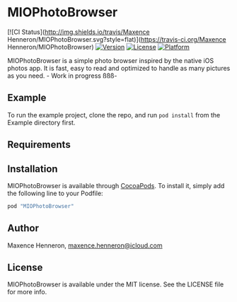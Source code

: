 # MIOPhotoBrowser

[![CI Status](http://img.shields.io/travis/Maxence Henneron/MIOPhotoBrowser.svg?style=flat)](https://travis-ci.org/Maxence Henneron/MIOPhotoBrowser)
[![Version](https://img.shields.io/cocoapods/v/MIOPhotoBrowser.svg?style=flat)](http://cocoapods.org/pods/MIOPhotoBrowser)
[![License](https://img.shields.io/cocoapods/l/MIOPhotoBrowser.svg?style=flat)](http://cocoapods.org/pods/MIOPhotoBrowser)
[![Platform](https://img.shields.io/cocoapods/p/MIOPhotoBrowser.svg?style=flat)](http://cocoapods.org/pods/MIOPhotoBrowser)

MIOPhotoBrowser is a simple photo browser inspired by the native iOS photos app. It is fast, easy to read and optimized to handle as many pictures as you need. - Work in progress ßßß-

## Example

To run the example project, clone the repo, and run `pod install` from the Example directory first.

## Requirements

## Installation

MIOPhotoBrowser is available through [CocoaPods](http://cocoapods.org). To install
it, simply add the following line to your Podfile:

```ruby
pod "MIOPhotoBrowser"
```

## Author

Maxence Henneron, maxence.henneron@icloud.com

## License

MIOPhotoBrowser is available under the MIT license. See the LICENSE file for more info.
